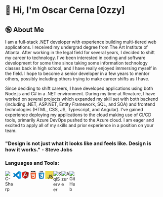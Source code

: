 # 👋 Hi, I'm Oscar Cerna [Ozzy]

## ㊗️ About Me 
<p>
I am a full-stack .NET developer with experience building multi-tiered web applications. I received my undergrad degree from The Art Institute of Atlanta. After working in the legal field for several years, I decided to shift my career to technology. I've been interested in coding and software development for some time since taking some information technology classes back in high school, and I have really enjoyed immersing myself in the field. I hope to become a senior developer in a few years to mentor others, possibly including others trying to make career shifts as I have.

Since deciding to shift careers, I have developed applications using both Node.js and C# in a .NET environment. During my time at Revature, I have worked on several projects which expanded my skill set with both backend (including .NET, ASP.NET, Entity Framework, SQL, and SOA) and frontend technologies (HTML, CSS, JS, Typescript, and Angular). I've gained experience deploying my applications to the cloud making use of CI/CD tools, primarily Azure DevOps pushed to the Azure cloud. I am eager and excited to apply all of my skills and prior experience in a position on your team.
</p>

### "Design is not just what it looks like and feels like. Design is how it works." - Steve Jobs

### Languages and Tools:


<img align="left" alt="C-Sharp" width="26px" src="https://raw.githubusercontent.com/jmnote/z-icons/master/svg/csharp.svg">

<img align="left" alt="Visual Studio Code" width="26px" src="https://raw.githubusercontent.com/github/explore/80688e429a7d4ef2fca1e82350fe8e3517d3494d/topics/visual-studio-code/visual-studio-code.png">

<img align="left" alt="AngularJs" width="26px" src="https://github.com/devicons/devicon/blob/master/icons/angularjs/angularjs-original.svg">
     
<img align="left" alt="HTML5" width="26px" src="https://raw.githubusercontent.com/github/explore/80688e429a7d4ef2fca1e82350fe8e3517d3494d/topics/html/html.png">

<img align="left" alt="CSS3" width="26px" src="https://raw.githubusercontent.com/github/explore/80688e429a7d4ef2fca1e82350fe8e3517d3494d/topics/css/css.png">

<img align="left" alt="JavaScript" width="26px" src="https://raw.githubusercontent.com/github/explore/80688e429a7d4ef2fca1e82350fe8e3517d3494d/topics/javascript/javascript.png">

<img align="left" alt="SqlServer" width="26px" src="https://img.icons8.com/color/48/000000/microsoft-sql-server.png">

<img align="left" alt="Azure" width="26px" src="https://alligatortek.com/wp-content/uploads/2017/09/image115.png">

<img align="left" alt="GitHub" width="26px" src="https://img.icons8.com/ios-filled/50/000000/github.png">










